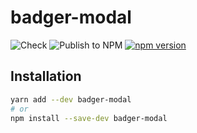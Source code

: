 # badger-modal
![Check](https://github.com/roma-borsuk/badger-modal/actions/workflows/check.yml/badge.svg)
![Publish to NPM](https://github.com/roma-borsuk/badger-modal/actions/workflows/publish-to-npm.yml/badge.svg)
[![npm version](https://badge.fury.io/js/js/badger-modal.svg)](https://badge.fury.io/js/badger-modal)

## Installation

```bash
yarn add --dev badger-modal
# or
npm install --save-dev badger-modal
```